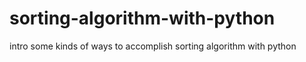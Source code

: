 # sorting-algorithm-with-python
intro some kinds of ways to accomplish sorting algorithm with python
